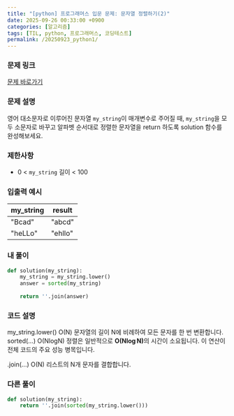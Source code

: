 ```yaml
---
title: "[python] 프로그래머스 입문 문제: 문자열 정렬하기(2)"
date: 2025-09-26 00:33:00 +0900   
categories: [알고리즘]                 
tags: [TIL, python, 프로그래머스, 코딩테스트]
permalink: /20250923_python1/      
---
```


### 문제 링크

[문제 바로가기](https://school.programmers.co.kr/learn/courses/30/lessons/120911)

### 문제 설명

영어 대소문자로 이루어진 문자열 `my_string`이 매개변수로 주어질 때, `my_string`을 모두 소문자로 바꾸고 알파벳 순서대로 정렬한 문자열을 return 하도록 solution 함수를 완성해보세요.



### 제한사항

- 0 < `my_string` 길이 < 100


### 입출력 예시

| my_string | result |
| --- | --- | 
| "Bcad" | "abcd" |
| "heLLo" | "ehllo" |


### 내 풀이

```python
def solution(my_string):
    my_string = my_string.lower()
    answer = sorted(my_string)
    
    return ''.join(answer)
```


### 코드 설명

my_string.lower()	O(N)	문자열의 길이 N에 비례하여 모든 문자를 한 번 변환합니다.
sorted(...)	O(NlogN)	정렬은 일반적으로 $\mathbf{O(N \log N)}$의 시간이 소요됩니다. 이 연산이 전체 코드의 주요 성능 병목입니다.

.join(...)	O(N)	리스트의 N개 문자를 결합합니다.


### 다른 풀이

```python
def solution(my_string):
    return ''.join(sorted(my_string.lower()))
```



